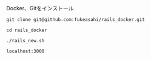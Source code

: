 Docker、Gitをインストール

```
git clone git@github.com:fukeasahi/rails_docker.git
```

```
cd rails_docker
```

```
./rails_new.sh
```

```
localhost:3000
```
